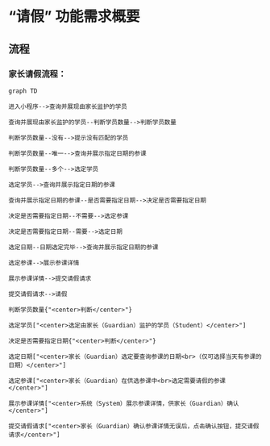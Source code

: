 # “请假” 功能需求概要

## 流程

### 家长请假流程：

```mermaid
graph TD

进入小程序-->查询并展现由家长监护的学员

查询并展现由家长监护的学员--判断学员数量-->判断学员数量

判断学员数量--没有-->提示没有匹配的学员

判断学员数量--唯一-->查询并展示指定日期的参课

判断学员数量--多个-->选定学员

选定学员-->查询并展示指定日期的参课

查询并展示指定日期的参课--是否需要指定日期-->决定是否需要指定日期

决定是否需要指定日期--不需要-->选定参课

决定是否需要指定日期--需要-->选定日期

选定日期--日期选定完毕-->查询并展示指定日期的参课

选定参课-->展示参课详情

展示参课详情-->提交请假请求

提交请假请求-->请假

判断学员数量{"<center>判断</center>"}

选定学员["<center>选定由家长（Guardian）监护的学员（Student）</center>"]

决定是否需要指定日期{"<center>判断</center>"}

选定日期["<center>家长（Guardian）选定要查询参课的日期<br>（仅可选择当天有参课的日期）</center>"]

选定参课["<center>家长（Guardian）在供选参课中<br>选定需要请假的参课</center>"]

展示参课详情["<center>系统（System）展示参课详情，供家长（Guardian）确认</center>"]

提交请假请求["<center>家长（Guardian）确认参课详情无误后，点击确认按钮，提交请假请求</center>"]



```
<!--stackedit_data:
eyJoaXN0b3J5IjpbLTEwNzgzNDA5NiwyMTAyOTY5MDUzLC0xNT
Q5NTU3NjIwLDEzNDcxODc3NDYsMzE0Nzk3OTU1LC01Mjk1ODIy
NCwxMTAyMzY5NTMsODQyNDA1MDA2LDE5NDk4OTUxNTMsLTM5Mz
Q2NzU5MiwtMTI4ODIxMjYxMywxOTY5NTc4NDYxLC0yMTA5NDcz
NjMyLDY1Mzg3NjYxLDIzNjg0MzQzLDIxMDM5MjMzMjIsODMyNT
U4NDk0LC0xMzAwMjA5OTU0LDczMDk5ODExNl19
-->